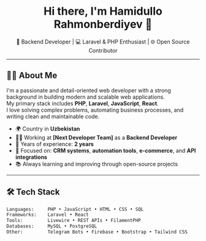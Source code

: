 <h1 align="center">Hi there, I'm Hamidullo Rahmonberdiyev 👋</h1>

<p align="center">
  🚀 Backend Developer | 💻 Laravel & PHP Enthusiast | 🌐 Open Source Contributor
</p>

---

## 🧑‍💼 About Me

I'm a passionate and detail-oriented web developer with a strong background in building modern and scalable web applications.  
My primary stack includes **PHP**, **Laravel**, **JavaScript**, **React**.  
I love solving complex problems, automating business processes, and writing clean and maintainable code.

- 🌍 Country in **Uzbekistan**
- 👨‍💻 Working at **[Next Developer Team]** as a **Backend Developer**
- 📆 Years of experience: **2 years**
- 🎯 Focused on: **CRM systems**, **automation tools**, **e-commerce**, and **API integrations**
- 📚 Always learning and improving through open-source projects

---

## 🛠️ Tech Stack

```bash
Languages:     PHP • JavaScript • HTML • CSS • SQL
Frameworks:    Laravel • React
Tools:         Livewire • REST APIs • FilamentPHP
Databases:     MySQL • PostgreSQL
Other:         Telegram Bots • Firebase • Bootstrap • Tailwind CSS
